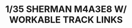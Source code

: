 ---
layout: product
title: "1/35 SHERMAN M4A3E8 
W/ WORKABLE TRACK LINKS"
price: "6500" 
desc: "Maketa"
img_path: "/assets/img/RFM5028.webp"
brand: "N/A"
available: false
special_offer: false
new: false
soon: false
cat: "010000"
subcat: "010800"
subsubcat: "0N/A"
sifra: "RFM5028"
popular: false
---